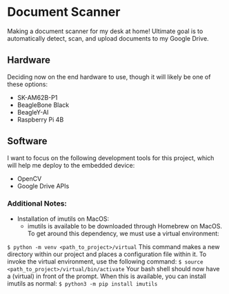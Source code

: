 # Document Scanner

Making a document scanner for my desk at home! Ultimate goal is to automatically detect, scan, and upload documents to my Google Drive.
<br>
## Hardware

Deciding now on the end hardware to use, though it will likely be one of these options:

* SK-AM62B-P1
* BeagleBone Black
* BeagleY-AI
* Raspberry Pi 4B

## Software

I want to focus on the following development tools for this project, which will help me deploy to the embedded device:

* OpenCV
* Google Drive APIs

### Additional Notes:

* Installation of imutils on MacOS:
    * imutils is available to be downloaded through Homebrew on MacOS. To get around this dependency, we must use a virtual environment:

`$ python -m venv <path_to_project>/virtual`
This command makes a new directory within our project and places a configuration file within it. To invoke the virtual environment, use the following command:
`$ source <path_to_project>/virtual/bin/activate`
Your bash shell should now have a (virtual) in front of the prompt. When this is available, you can install imutils as normal:
`$ python3 -m pip install imutils`
